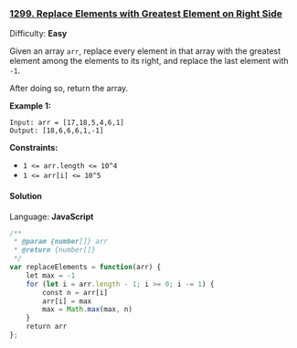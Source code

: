 ### [1299\. Replace Elements with Greatest Element on Right Side](https://leetcode.com/problems/replace-elements-with-greatest-element-on-right-side/)

Difficulty: **Easy**


Given an array `arr`, replace every element in that array with the greatest element among the elements to its right, and replace the last element with `-1`.

After doing so, return the array.

**Example 1:**

```
Input: arr = [17,18,5,4,6,1]
Output: [18,6,6,6,1,-1]
```

**Constraints:**

*   `1 <= arr.length <= 10^4`
*   `1 <= arr[i] <= 10^5`


#### Solution

Language: **JavaScript**

```javascript
/**
 * @param {number[]} arr
 * @return {number[]}
 */
var replaceElements = function(arr) {
    let max = -1
    for (let i = arr.length - 1; i >= 0; i -= 1) {
        const n = arr[i]
        arr[i] = max
        max = Math.max(max, n)
    }
    return arr
};
```